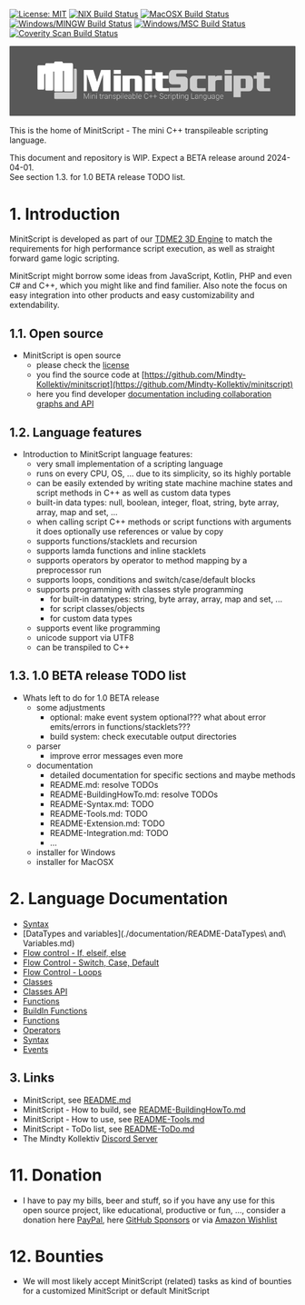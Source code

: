 [![License: MIT](https://img.shields.io/badge/License-MIT-yellow.svg)](https://github.com/Mindty-Kollektiv/minitscript/blob/master/LICENSE)
[![NIX Build Status](https://github.com/Mindty-Kollektiv/minitscript/actions/workflows/nix.yml/badge.svg)](https://github.com/Mindty-Kollektiv/minitscript/actions)
[![MacOSX Build Status](https://github.com/Mindty-Kollektiv/minitscript/actions/workflows/macosx.yml/badge.svg)](https://github.com/Mindty-Kollektiv/minitscript/actions)
[![Windows/MINGW Build Status](https://github.com/Mindty-Kollektiv/minitscript/actions/workflows/windows-mingw.yml/badge.svg)](https://github.com/Mindty-Kollektiv/minitscript/actions)
[![Windows/MSC Build Status](https://github.com/Mindty-Kollektiv/minitscript/actions/workflows/windows-msc.yml/badge.svg)](https://github.com/Mindty-Kollektiv/minitscript/actions)
[![Coverity Scan Build Status](https://scan.coverity.com/projects/29926/badge.svg)](https://scan.coverity.com/projects/mindty-kollektiv-minitscript)
  
![LOGO](https://raw.githubusercontent.com/Mindty-Kollektiv/minitscript/master/resources/github/minitscript-logo.png)

This is the home of MinitScript - The mini C++ transpileable scripting language.

This document and repository is WIP. Expect a BETA release around 2024-04-01.\
See section 1.3. for 1.0 BETA release TODO list.

# 1. Introduction

MinitScript is developed as part of our [TDME2 3D Engine](https://github.com/Mindty-Kollektiv/tdme2) to match
the requirements for high performance script execution, as well as straight forward game logic scripting.

MinitScript might borrow some ideas from JavaScript, Kotlin, PHP and even C# and C++, which you might like and find familier.
Also note the focus on easy integration into other products and easy customizability and extendability.

## 1.1. Open source

- MinitScript is open source
  - please check the [license](https://github.com/Mindty-Kollektiv/minitscript/blob/main/LICENSE)
  - you find the source code at [https://github.com/Mindty-Kollektiv/minitscript](https://github.com/Mindty-Kollektiv/minitscript) 
  - here you find developer [documentation including collaboration graphs and API](https://www.mindty.com/products/minitscript/documentation/)

## 1.2. Language features

- Introduction to MinitScript language features:
  - very small implementation of a scripting language
  - runs on every CPU, OS, ... due to its simplicity, so its highly portable
  - can be easily extended by writing state machine machine states and script methods in C++ as well as custom data types
  - built-in data types: null, boolean, integer, float, string, byte array, array, map and set, ...
  - when calling script C++ methods or script functions with arguments it does optionally use references or value by copy
  - supports functions/stacklets and recursion
  - supports lamda functions and inline stacklets
  - supports operators by operator to method mapping by a preprocessor run
  - supports loops, conditions and switch/case/default blocks
  - supports programming with classes style programming
    - for built-in datatypes: string, byte array, array, map and set, ...
    - for script classes/objects
    - for custom data types
  - supports event like programming
  - unicode support via UTF8
  - can be transpiled to C++

## 1.3. 1.0 BETA release TODO list

- Whats left to do for 1.0 BETA release
  - some adjustments
    - optional: make event system optional??? what about error emits/errors in functions/stacklets??? 
    - build system: check executable output directories
  - parser
    - improve error messages even more
  - documentation
    - detailed documentation for specific sections and maybe methods
    - README.md: resolve TODOs
    - README-BuildingHowTo.md: resolve TODOs
    - README-Syntax.md: TODO
    - README-Tools.md: TODO
    - README-Extension.md: TODO
    - README-Integration.md: TODO
    - ...
  - installer for Windows
  - installer for MacOSX

# 2. Language Documentation

- [Syntax](./documentation/README-Syntax.md)
- [DataTypes and variables](./documentation/README-DataTypes\ and\ Variables.md)
- [Flow control - If, elseif, else](./documentation/README-FlowControl-Conditions.md)
- [Flow Control - Switch, Case, Default](./documentation/README-FlowControl-Conditions2.md)
- [Flow Control - Loops](./documentation/README-FlowControl-Loops.md)
- [Classes](./documentation/README-Classes.md)
- [Classes API](./documentation/README-Classes-API.md)
- [Functions](./documentation/README-Functions.md)
- [BuildIn Functions](./documentation/README-BuildIn-Functions.md)
- [Functions](./documentation/README-Functions.md)
- [Operators](./documentation/README-Operators.md)
- [Syntax](./documentation/README-Events.md)
- [Events](./documentation/README-Constants.md)

## 3. Links

- MinitScript, see [README.md](./README.md)
- MinitScript - How to build, see [README-BuildingHowTo.md](./README-BuildingHowTo.md)
- MinitScript - How to use, see [README-Tools.md](./README-Tools.md)
- MinitScript - ToDo list, see [README-ToDo.md](./README-ToDo.md)
- The Mindty Kollektiv [Discord Server](https://discord.gg/Na4ACaFD)

# 11. Donation 
- I have to pay my bills, beer and stuff, so if you have any use for this open source project, like educational, productive or fun, ..., consider a donation here [PayPal](https://www.paypal.me/andreasdrewke), here [GitHub Sponsors](https://github.com/sponsors/andreasdr) or via [Amazon Wishlist](https://www.amazon.de/hz/wishlist/ls/250IBUL4JSZVR?ref_=wl_share)

# 12. Bounties
- We will most likely accept MinitScript (related) tasks as kind of bounties for a customized MinitScript or default MinitScript

